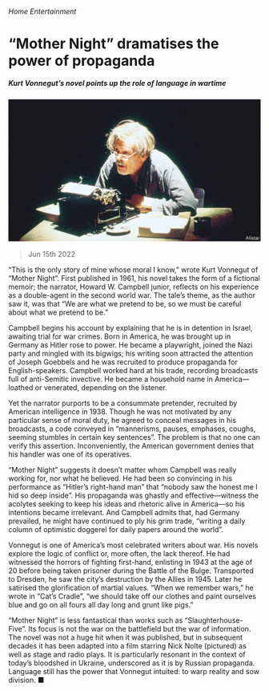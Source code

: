###### Home Entertainment

# “Mother Night” dramatises the power of propaganda 

##### Kurt Vonnegut’s novel points up the role of language in wartime 

![image](images/20220618_CUP003.jpg) 

> Jun 15th 2022 

“This is the only story of mine whose moral I know,” wrote Kurt Vonnegut of “Mother Night”. First published in 1961, his novel takes the form of a fictional memoir; the narrator, Howard W. Campbell junior, reflects on his experience as a double-agent in the second world war. The tale’s theme, as the author saw it, was that “We are what we pretend to be, so we must be careful about what we pretend to be.” 

Campbell begins his account by explaining that he is in detention in Israel, awaiting trial for war crimes. Born in America, he was brought up in Germany as Hitler rose to power. He became a playwright, joined the Nazi party and mingled with its bigwigs; his writing soon attracted the attention of Joseph Goebbels and he was recruited to produce propaganda for English-speakers. Campbell worked hard at his trade, recording broadcasts full of anti-Semitic invective. He became a household name in America—loathed or venerated, depending on the listener. 

Yet the narrator purports to be a consummate pretender, recruited by American intelligence in 1938. Though he was not motivated by any particular sense of moral duty, he agreed to conceal messages in his broadcasts, a code conveyed in “mannerisms, pauses, emphases, coughs, seeming stumbles in certain key sentences”. The problem is that no one can verify this assertion. Inconveniently, the American government denies that his handler was one of its operatives. 

“Mother Night” suggests it doesn’t matter whom Campbell was really working for, nor what he believed. He had been so convincing in his performance as “Hitler’s right-hand man” that “nobody saw the honest me I hid so deep inside”. His propaganda was ghastly and effective—witness the acolytes seeking to keep his ideas and rhetoric alive in America—so his intentions became irrelevant. And Campbell admits that, had Germany prevailed, he might have continued to ply his grim trade, “writing a daily column of optimistic doggerel for daily papers around the world”.

Vonnegut is one of America’s most celebrated writers about war. His novels explore the logic of conflict or, more often, the lack thereof. He had witnessed the horrors of fighting first-hand, enlisting in 1943 at the age of 20 before being taken prisoner during the Battle of the Bulge. Transported to Dresden, he saw the city’s destruction by the Allies in 1945. Later he satirised the glorification of martial values. “When we remember wars,” he wrote in “Cat’s Cradle”, “we should take off our clothes and paint ourselves blue and go on all fours all day long and grunt like pigs.”

“Mother Night” is less fantastical than works such as “Slaughterhouse-Five”. Its focus is not the war on the battlefield but the war of information. The novel was not a huge hit when it was published, but in subsequent decades it has been adapted into a film starring Nick Nolte (pictured) as well as stage and radio plays. It is particularly resonant in the context of today’s bloodshed in Ukraine, underscored as it is by Russian propaganda. Language still has the power that Vonnegut intuited: to warp reality and sow division. ■

